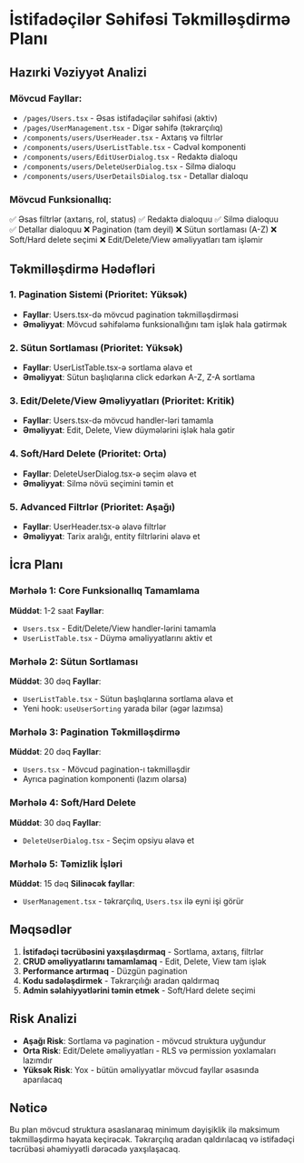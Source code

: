 # İstifadəçilər Səhifəsi Təkmilləşdirmə Planı

## Hazırki Vəziyyət Analizi

### Mövcud Fayllar:
- `/pages/Users.tsx` - Əsas istifadəçilər səhifəsi (aktiv)
- `/pages/UserManagement.tsx` - Digər səhifə (təkrarçılıq)
- `/components/users/UserHeader.tsx` - Axtarış və filtrlər
- `/components/users/UserListTable.tsx` - Cədvəl komponenti
- `/components/users/EditUserDialog.tsx` - Redaktə dialoqu
- `/components/users/DeleteUserDialog.tsx` - Silmə dialoqu
- `/components/users/UserDetailsDialog.tsx` - Detallar dialoqu

### Mövcud Funksionallıq:
✅ Əsas filtrlər (axtarış, rol, status)
✅ Redaktə dialoquu
✅ Silmə dialoquu  
✅ Detallar dialoquu
❌ Pagination (tam deyil)
❌ Sütun sortlaması (A-Z)
❌ Soft/Hard delete seçimi
❌ Edit/Delete/View əməliyyatları tam işləmir

## Təkmilləşdirmə Hədəfləri

### 1. Pagination Sistemi (Prioritet: Yüksək)
- **Fayllar**: Users.tsx-də mövcud pagination təkmilləşdirməsi
- **Əməliyyat**: Mövcud səhifələmə funksionallığını tam işlək hala gətirmək

### 2. Sütun Sortlaması (Prioritet: Yüksək)
- **Fayllar**: UserListTable.tsx-ə sortlama əlavə et
- **Əməliyyat**: Sütun başlıqlarına click edərkən A-Z, Z-A sortlama

### 3. Edit/Delete/View Əməliyyatları (Prioritet: Kritik)
- **Fayllar**: Users.tsx-də mövcud handler-ləri tamamla
- **Əməliyyat**: Edit, Delete, View düymələrini işlək hala gətir

### 4. Soft/Hard Delete (Prioritet: Orta)
- **Fayllar**: DeleteUserDialog.tsx-ə seçim əlavə et
- **Əməliyyat**: Silmə növü seçimini təmin et

### 5. Advanced Filtrlər (Prioritet: Aşağı)  
- **Fayllar**: UserHeader.tsx-ə əlavə filtrlər
- **Əməliyyat**: Tarix aralığı, entity filtrlərini əlavə et

## İcra Planı

### Mərhələ 1: Core Funksionallıq Tamamlama
**Müddət**: 1-2 saat
**Fayllar**:
- `Users.tsx` - Edit/Delete/View handler-lərini tamamla
- `UserListTable.tsx` - Düymə əməliyyatlarını aktiv et

### Mərhələ 2: Sütun Sortlaması
**Müddət**: 30 dəq
**Fayllar**:
- `UserListTable.tsx` - Sütun başlıqlarına sortlama əlavə et
- Yeni hook: `useUserSorting` yarada bilər (əgər lazımsa)

### Mərhələ 3: Pagination Təkmilləşdirmə
**Müddət**: 20 dəq
**Fayllar**:
- `Users.tsx` - Mövcud pagination-ı təkmilləşdir
- Ayrıca pagination komponenti (lazım olarsa)

### Mərhələ 4: Soft/Hard Delete
**Müddət**: 30 dəq
**Fayllar**:
- `DeleteUserDialog.tsx` - Seçim opsiyu əlavə et

### Mərhələ 5: Təmizlik İşləri
**Müddət**: 15 dəq
**Silinəcək fayllar**:
- `UserManagement.tsx` - təkrarçılıq, `Users.tsx` ilə eyni işi görür

## Məqsədlər

1. **İstifadəçi təcrübəsini yaxşılaşdırmaq** - Sortlama, axtarış, filtrlər
2. **CRUD əməliyyatlarını tamamlamaq** - Edit, Delete, View tam işlək
3. **Performance artırmaq** - Düzgün pagination
4. **Kodu sadələşdirmek** - Təkrarçılığı aradan qaldırmaq
5. **Admin səlahiyyətlərini təmin etmek** - Soft/Hard delete seçimi

## Risk Analizi

- **Aşağı Risk**: Sortlama və pagination - mövcud struktura uyğundur
- **Orta Risk**: Edit/Delete əməliyyatları - RLS və permission yoxlamaları lazımdır
- **Yüksək Risk**: Yox - bütün əməliyyatlar mövcud fayllar əsasında aparılacaq

## Nəticə

Bu plan mövcud struktura əsaslanaraq minimum dəyişiklik ilə maksimum təkmilləşdirmə həyata keçirəcək. Təkrarçılıq aradan qaldırılacaq və istifadəçi təcrübəsi əhəmiyyətli dərəcədə yaxşılaşacaq.